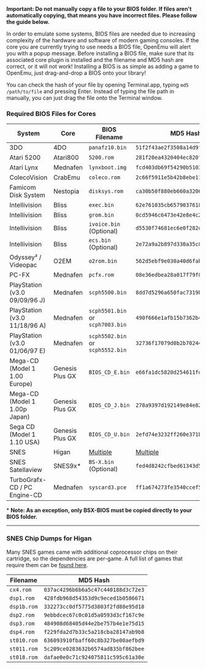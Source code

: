 **Important: Do not manually copy a file to your BIOS folder. If files aren't automatically copying, that means you have incorrect files. Please follow the guide below.**

In order to emulate some systems, BIOS files are needed due to increasing complexity of the hardware and software of modern gaming consoles.  If the core you are currently trying to use needs a BIOS file, OpenEmu will alert you with a popup message.  Before installing a BIOS file, make sure that its associated core plugin is installed and the filename and MD5 hash are correct, or it will not work!  Installing a BIOS is as simple as adding a game to OpenEmu, just drag-and-drop a BIOS onto your library!

You can check the hash of your file by opening Terminal.app, typing <code>md5 /path/to/file</code> and pressing Enter.  Instead of typing the file path in manually, you can just drag the file onto the Terminal window.

### Required BIOS Files for Cores

| System | Core | BIOS Filename | MD5 Hash |
| --- | --- | --- | --- |
| 3DO | 4DO | `panafz10.bin` | `51f2f43ae2f3508a14d9f56597e2d3ce` |
| Atari 5200 | Atari800 | `5200.rom` | `281f20ea4320404ec820fb7ec0693b38` |
| Atari Lynx | Mednafen | `lynxboot.img` | `fcd403db69f54290b51035d82f835e7b` |
| ColecoVision | CrabEmu | `coleco.rom` | `2c66f5911e5b42b8ebe113403548eee7` |
| Famicom Disk System | Nestopia | `disksys.rom` | `ca30b50f880eb660a320674ed365ef7a` |
| Intellivision | Bliss | `exec.bin` | `62e761035cb657903761800f4437b8af` |
| Intellivision | Bliss | `grom.bin` | `0cd5946c6473e42e8e4c2137785e427f` |
| Intellivision | Bliss | `ivoice.bin` (Optional) | `d5530f74681ec6e0f282dab42e6b1c5f` |
| Intellivision | Bliss | `ecs.bin` (Optional) | `2e72a9a2b897d330a35c8b07a6146c52` |
| Odyssey² / Videopac | O2EM | `o2rom.bin` | `562d5ebf9e030a40d6fabfc2f33139fd` |
| PC-FX | Mednafen | `pcfx.rom` | `08e36edbea28a017f79f8d4f7ff9b6d7` |
| PlayStation (v3.0 09/09/96 J) | Mednafen | `scph5500.bin` | `8dd7d5296a650fac7319bce665a6a53c` |
| PlayStation (v3.0 11/18/96 A) | Mednafen | `scph5501.bin` or `scph7003.bin` | `490f666e1afb15b7362b406ed1cea246` |
| PlayStation (v3.0 01/06/97 E) | Mednafen | `scph5502.bin` or `scph5552.bin` | `32736f17079d0b2b7024407c39bd3050` |
| Mega-CD (Model 1 1.00 Europe) | Genesis Plus GX | `BIOS_CD_E.bin` | `e66fa1dc5820d254611fdcdba0662372` |
| Mega-CD (Model 1 1.00p Japan) | Genesis Plus GX | `BIOS_CD_J.bin` | `278a9397d192149e84e820ac621a8edd` |
| Sega CD  (Model 1 1.10 USA) | Genesis Plus GX | `BIOS_CD_U.bin` | `2efd74e3232ff260e371b99f84024f7f` |
| SNES | Higan | [Multiple](https://github.com/OpenEmu/OpenEmu/wiki/User-guide:-BIOS-files#snes-chip-dumps-for-higan) | [Multiple](https://github.com/OpenEmu/OpenEmu/wiki/User-guide:-BIOS-files#snes-chip-dumps-for-higan) |
| SNES Satellaview | SNES9x* | `BS-X.bin` (Optional) | `fed4d8242cfbed61343d53d48432aced` |
| TurboGrafx-CD / PC Engine-CD | Mednafen | `syscard3.pce` | `ff1a674273fe3540ccef576376407d1d` |

\* **Note: As an exception, only BSX-BIOS must be copied directly to your BIOS folder.**

-----

### SNES Chip Dumps for Higan
Many SNES games came with additional coprocessor chips on their cartridge, so the dependencies are per-game. A full list of games that require them can be [found here](http://en.wikipedia.org/wiki/List_of_Super_NES_enhancement_chips#List_of_Super_NES_games_that_use_enhancement_chips).


| Filename | MD5 Hash |
| --- | --- |
| `cx4.rom` | `037ac4296b6b6a5c47c440188d3c72e3` |
| `dsp1.rom` | `428fdb968d54353d9c9eced1b0586671` |
| `dsp1b.rom` | `332273cc0df5775d3803f2fd88e95d18` |
| `dsp2.rom` | `9ebbdcec67c0c01d5a0593d3cf167c9e` |
| `dsp3.rom` | `484908d68405d44e2be757b4e1e75d15` |
| `dsp4.rom` | `f229fda2d7b33c5a218cba28147ab9b8` |
| `st010.rom` | `636093910fbaff60c8b327be00aefbd9` |
| `st011.rom` | `5c209ce0283632b6574ad835bf862bee` |
| `st018.rom` | `dafae0e0c71c924075811c595c61a30e` |
